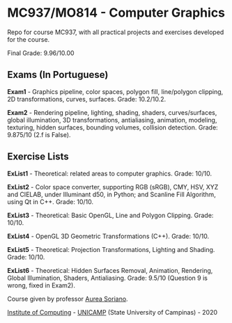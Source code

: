 MC937/MO814 - Computer Graphics
===============================

Repo for course MC937, with all practical projects and exercises developed for the course.

Final Grade: 9.96/10.00

Exams (In Portuguese)
---------------------
**Exam1** - Graphics pipeline, color spaces, polygon fill, line/polygon clipping, 2D transformations, curves, surfaces. Grade: 10.2/10.2.

**Exam2** - Rendering pipeline, lighting, shading, shaders, curves/surfaces, global illumination, 3D transformations, antialiasing, animation, modeling, texturing, hidden surfaces, bounding volumes, collision detection. Grade: 9.875/10 (2.f is False).

Exercise Lists
--------------
**ExList1** - Theoretical: related areas to computer graphics. Grade: 10/10.

**ExList2** - Color space converter, supporting RGB (sRGB), CMY, HSV, XYZ and CIELAB, under Illuminant d50, in Python; and Scanline Fill Algorithm, using Qt in C++. Grade: 10/10.

**ExList3** - Theoretical: Basic OpenGL, Line and Polygon Clipping. Grade: 10/10.

**ExList4** - OpenGL 3D Geometric Transformations (C++). Grade: 10/10.

**ExList5** - Theoretical: Projection Transformations, Lighting and Shading. Grade: 10/10.

**ExList6** - Theoretical: Hidden Surfaces Removal, Animation, Rendering, Global Illumination, Shaders, Antialiasing. Grade: 9.5/10 (Question 9 is wrong, fixed in Exam2). 

Course given by professor [Aurea Soriano](http://www.recod.ic.unicamp.br/~aurea.soriano/index.html).

[Institute of Computing](http://ic.unicamp.br/en) - [UNICAMP](http://www.unicamp.br/unicamp/) (State University of Campinas) - 2020
